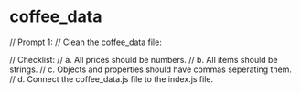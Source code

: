 # coffee_data
// Prompt 1:
// Clean the coffee_data file:

// Checklist:
// a. All prices should be numbers.
// b. All items should be strings.
// c. Objects and properties should have commas seperating them.
// d. Connect the coffee_data.js file to the index.js file.
